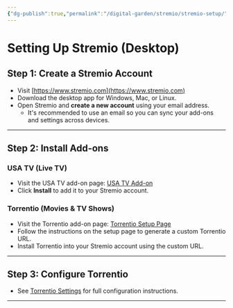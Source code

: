```yaml
---
{"dg-publish":true,"permalink":"/digital-garden/stremio/stremio-setup/","title":"Setting up Stremio","tags":["stremio setup"]}
---
```



# Setting Up Stremio (Desktop)

## Step 1: Create a Stremio Account
- Visit [https://www.stremio.com](https://www.stremio.com)
- Download the desktop app for Windows, Mac, or Linux.
- Open Stremio and **create a new account** using your email address.
  - It's recommended to use an email so you can sync your add-ons and settings across devices.

---

## Step 2: Install Add-ons

### USA TV (Live TV)
- Visit the USA TV add-on page: [USA TV Add-on](https://stremiogetaddons.com/addon/ghdlhhedojbmmnlmcgkcaedjmnkpgnae/streama)
- Click **Install** to add it to your Stremio account.

### Torrentio (Movies & TV Shows)
- Visit the Torrentio add-on page: [Torrentio Setup Page](https://torrentio.strem.fun/setup)
- Follow the instructions on the setup page to generate a custom Torrentio URL.
- Install Torrentio into your Stremio account using the custom URL.

---

## Step 3: Configure Torrentio
- See [Torrentio Settings](./torrent-io-settings.md) for full configuration instructions.

---